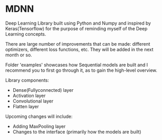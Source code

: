 # MDNN
Deep Learning Library built using Python and Numpy and inspired by Keras(Tensorflow) for the purpose of reminding myself of the Deep Learning concepts.

There are large number of improvements that can be made: different optimizers, different loss functions, etc. They will be added in the next month or so.

Folder 'examples' showcases how Sequential models are built and I recommend you to first go through it, as to gain the high-level overview.

Library components:
- Dense(Fullyconnected) layer
- Activation layer
- Convolutional layer
- Flatten layer

Upcoming changes will include:
- Adding MaxPooling layer
- Changes to the interface (primarily how the models are built)
